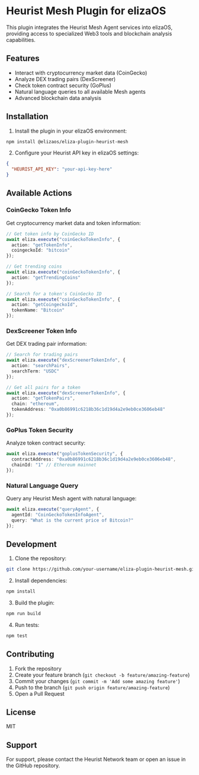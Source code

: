 # Heurist Mesh Plugin for elizaOS

This plugin integrates the Heurist Mesh Agent services into elizaOS, providing access to specialized Web3 tools and blockchain analysis capabilities.

## Features

- Interact with cryptocurrency market data (CoinGecko)
- Analyze DEX trading pairs (DexScreener)
- Check token contract security (GoPlus)
- Natural language queries to all available Mesh agents
- Advanced blockchain data analysis

## Installation

1. Install the plugin in your elizaOS environment:
```bash
npm install @elizaos/eliza-plugin-heurist-mesh
```

2. Configure your Heurist API key in elizaOS settings:
```json
{
  "HEURIST_API_KEY": "your-api-key-here"
}
```

## Available Actions

### CoinGecko Token Info

Get cryptocurrency market data and token information:

```typescript
// Get token info by CoinGecko ID
await eliza.execute("coinGeckoTokenInfo", {
  action: "getTokenInfo",
  coingeckoId: "bitcoin"
});

// Get trending coins
await eliza.execute("coinGeckoTokenInfo", {
  action: "getTrendingCoins"
});

// Search for a token's CoinGecko ID
await eliza.execute("coinGeckoTokenInfo", {
  action: "getCoingeckoId",
  tokenName: "Bitcoin"
});
```

### DexScreener Token Info

Get DEX trading pair information:

```typescript
// Search for trading pairs
await eliza.execute("dexScreenerTokenInfo", {
  action: "searchPairs",
  searchTerm: "USDC"
});

// Get all pairs for a token
await eliza.execute("dexScreenerTokenInfo", {
  action: "getTokenPairs",
  chain: "ethereum",
  tokenAddress: "0xa0b86991c6218b36c1d19d4a2e9eb0ce3606eb48"
});
```

### GoPlus Token Security

Analyze token contract security:

```typescript
await eliza.execute("goplusTokenSecurity", {
  contractAddress: "0xa0b86991c6218b36c1d19d4a2e9eb0ce3606eb48",
  chainId: "1" // Ethereum mainnet
});
```

### Natural Language Query

Query any Heurist Mesh agent with natural language:

```typescript
await eliza.execute("queryAgent", {
  agentId: "CoinGeckoTokenInfoAgent",
  query: "What is the current price of Bitcoin?"
});
```

## Development

1. Clone the repository:
```bash
git clone https://github.com/your-username/eliza-plugin-heurist-mesh.git
```

2. Install dependencies:
```bash
npm install
```

3. Build the plugin:
```bash
npm run build
```

4. Run tests:
```bash
npm test
```

## Contributing

1. Fork the repository
2. Create your feature branch (`git checkout -b feature/amazing-feature`)
3. Commit your changes (`git commit -m 'Add some amazing feature'`)
4. Push to the branch (`git push origin feature/amazing-feature`)
5. Open a Pull Request

## License

MIT

## Support

For support, please contact the Heurist Network team or open an issue in the GitHub repository. 